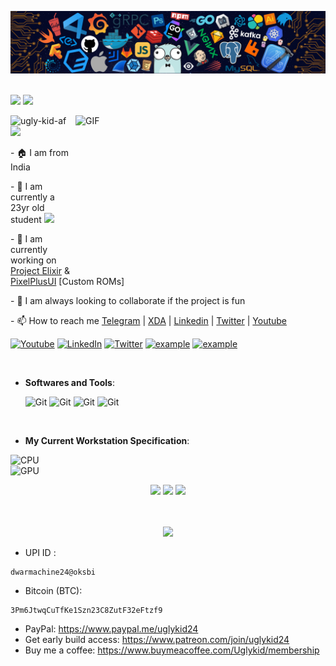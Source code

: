 ![Github Banner](https://github.com/Jaydeep-Yadav/Jaydeep-Yadav/blob/main/banner.png)

<br>

<img src="https://media2.giphy.com/media/QssGEmpkyEOhBCb7e1/giphy.gif?cid=ecf05e47a0n3gi1bfqntqmob8g9aid1oyj2wr3ds3mg700bl&rid=giphy.gif" width ="25">  
  <a href="https://github.com/DenverCoder1/readme-typing-svg"><img src="https://readme-typing-svg.herokuapp.com?&font=IBM+Plex+Sans&color=abcdef&size=20&lines=Hi+there!+Its+Saurav+here!;I'm+an+AOSP+Developer,;and+a+Web+Designer;I'm+also+studying+and+23+year+old" /></a>

<div>
  <img align="right" height="250" width="400" alt="GIF" src="https://camo.githubusercontent.com/86a3b6db470f1a0429f7355c08d1edabf3d2c804/68747470733a2f2f6d69726f2e6d656469756d2e636f6d2f6d61782f313336302f312a495247486d69477361313673746564517649615a66772e676966"/>

<p align="left">
    <img src="https://komarev.com/ghpvc/?username=ugly-kid-af&style=flat-square" alt="ugly-kid-af" /> 
  <img src="https://img.shields.io/badge/Languages-English-dodgerblue" />
</p>

<p align="left">
  - 🏠 I am from India
</p>
<p align="left">
  - 🌱 I am currently a 23yr old student <img src="https://github.com/TheDudeThatCode/TheDudeThatCode/blob/master/Assets/Developer.gif" width="30px">
</p>
<p align="left">
  - 🏢 I am currently working on <a href="https://projectelixiros.com">Project Elixir</a> & <a href="https://ppui.site">PixelPlusUI</a> [Custom ROMs] 
</p>
<p align="left">
  - 👯 I am always looking to collaborate if the project is fun
</p>
<p align="left">
  - 📫 How to reach me <a href="https://telegram.me/ugly_kid_af">Telegram</a> | <a href="https://forum.xda-developers.com/m/sourav24071999.9437589">XDA</a> | <a href="https://www.linkedin.com/in/sourav2407">Linkedin</a> | <a href="https://twitter.com/ugly_kid_af">Twitter</a> | <a href="https://bit.ly/3ugH2Kw">Youtube</a> 
</p>

<p align="left">
  <a href="https://www.youtube.com/@weekendoclock"><img alt="Youtube" title="Youtube" src="https://img.shields.io/badge/-YouTube-red?style=for-the-badge&logo=youtube&logoColor=white"/></a>
  <a href="https://www.linkedin.com/in/sourav2407"><img alt="LinkedIn" title="LinkedIn" src="https://img.shields.io/badge/-LinkedIn-0077B5?style=for-the-badge&logo=linkedin&logoColor=white"/></a>
  <a href="https://twitter.com/ugly_kid_af"><img alt="Twitter" title="Twitter" src="https://img.shields.io/badge/-Twitter-1DA1F2?style=for-the-badge&logo=twitter&logoColor=white"/></a>
  <a href="https://telegram.me/ugly_kid_af" target="_blank"><img src="https://img.shields.io/badge/Telegram-26A5E4.svg?style=for-the-badge&logo=telegram&logoColor=white" alt="example"/></a>
  <a href="mailto:dwarmachine24@gmail.com" target="_blank"><img src="https://img.shields.io/badge/Gmail-D14836?style=for-the-badge&logo=gmail&logoColor=white" alt="example"/></a>
</p>

  </div>



<br>

- **Softwares and Tools**:

    <img src="https://user-images.githubusercontent.com/64439609/212556685-de9a7c04-31b0-43b6-af39-7c82ac13b321.png" width="40" height="40" alt="Git"/>
    <img src="https://user-images.githubusercontent.com/64439609/212556741-81407849-82c8-4926-854f-820e8a644375.png" width="40" height="40" alt="Git"/>
    <img src="https://user-images.githubusercontent.com/64439609/212556816-5f39489d-6cee-4f1c-997f-4d30a391287c.png" width="40" height="40" alt="Git"/>
    <img src="https://user-images.githubusercontent.com/64439609/212556802-77a65ec1-aa71-4272-b603-1a57d1914678.png" width="40" height="40" alt="Git"/>

<br>

- **My Current Workstation Specification**:

![CPU](https://img.shields.io/badge/AMD-Ryzen_5_3500-ED1C24?style=for-the-badge&logo=amd&logoColor=white)
<br> 
![GPU](https://img.shields.io/badge/AMD-Radeon_Asus_Dual_RX_6600_8GB-ED1C24?style=for-the-badge&logo=amd&logoColor=white) 



<div class= "container" align="center">
  <img src="https://github-readme-stats.vercel.app/api?username=ugly-kid-af&&show_icons=true&count_private=true&hide_border=true&theme=auto"> 
  <img src="https://github-readme-stats.vercel.app/api/top-langs/?username=ugly-kid-af&hide_border=true&layout=compact&theme=auto"/>
  <img src="https://github-readme-streak-stats.herokuapp.com/?user=ugly-kid-af&hide_border=true&theme=auto"/>
</div>

<br>
<br>

<p align="center">
  <img src="https://i.imgur.com/sffMtJn.png" />
</p>

- UPI ID :  
```
dwarmachine24@oksbi
```

- Bitcoin (BTC):  
```
3Pm6JtwqCuTfKe1Szn23C8ZutF32eFtzf9
```

- PayPal: https://www.paypal.me/uglykid24
- Get early build access: https://www.patreon.com/join/uglykid24
- Buy me a coffee: https://www.buymeacoffee.com/Uglykid/membership

